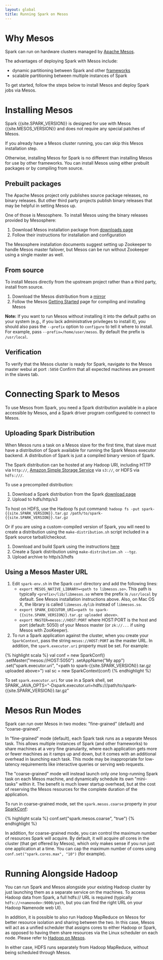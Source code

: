 ```yaml
---
layout: global
title: Running Spark on Mesos
---
```


# Why Mesos

Spark can run on hardware clusters managed by [Apache Mesos](http://mesos.apache.org/).

The advantages of deploying Spark with Mesos include:
- dynamic partitioning between Spark and other
  [frameworks](https://mesos.apache.org/documentation/latest/mesos-frameworks/)
- scalable partitioning between multiple instances of Spark

To get started, follow the steps below to install Mesos and deploy Spark jobs via Mesos.


# Installing Mesos

Spark {{site.SPARK_VERSION}} is designed for use with Mesos {{site.MESOS_VERSION}} and does not
require any special patches of Mesos.

If you already have a Mesos cluster running, you can skip this Mesos installation step.

Otherwise, installing Mesos for Spark is no different than installing Mesos for use by other
frameworks.  You can install Mesos using either prebuilt packages or by compiling from source.

## Prebuilt packages

The Apache Mesos project only publishes source package releases, no binary releases.  But other
third party projects publish binary releases that may be helpful in setting Mesos up.

One of those is Mesosphere.  To install Mesos using the binary releases provided by Mesosphere:

1. Download Mesos installation package from [downloads page](http://mesosphere.io/downloads/)
2. Follow their instructions for installation and configuration

The Mesosphere installation documents suggest setting up Zookeeper to handle Mesos master failover,
but Mesos can be run without Zookeeper using a single master as well.

## From source

To install Mesos directly from the upstream project rather than a third party, install from source.

1. Download the Mesos distribution from a [mirror](http://www.apache.org/dyn/closer.cgi/mesos/{{site.MESOS_VERSION}}/)
2. Follow the Mesos [Getting Started](http://mesos.apache.org/gettingstarted) page for compiling and installing Mesos

**Note:** If you want to run Mesos without installing it into the default paths on your system
(e.g., if you lack administrative privileges to install it), you should also pass the
`--prefix` option to `configure` to tell it where to install. For example, pass
`--prefix=/home/user/mesos`. By default the prefix is `/usr/local`.

## Verification

To verify that the Mesos cluster is ready for Spark, navigate to the Mesos master webui at port
`:5050`  Confirm that all expected machines are present in the slaves tab.


# Connecting Spark to Mesos

To use Mesos from Spark, you need a Spark distribution available in a place accessible by Mesos, and
a Spark driver program configured to connect to Mesos.

## Uploading Spark Distribution

When Mesos runs a task on a Mesos slave for the first time, that slave must have a distribution of
Spark available for running the Spark Mesos executor backend.  A distribution of Spark is just a
compiled binary version of Spark.

The Spark distribution can be hosted at any Hadoop URI, including HTTP via `http://`, [Amazon Simple
Storage Service](http://aws.amazon.com/s3) via `s3://`, or HDFS via `hdfs:///`.

To use a precompiled distribution:

1. Download a Spark distribution from the Spark [download page](https://spark.apache.org/downloads.html)  
2. Upload to hdfs/http/s3

To host on HDFS, use the Hadoop fs put command: `hadoop fs -put spark-{{site.SPARK_VERSION}}.tar.gz
/path/to/spark-{{site.SPARK_VERSION}}.tar.gz`


Or if you are using a custom-compiled version of Spark, you will need to create a distribution using
the `make-distribution.sh` script included in a Spark source tarball/checkout.

1. Download and build Spark using the instructions [here](index.html)
2. Create a Spark distribution using `make-distribution.sh --tgz`.
3. Upload archive to http/s3/hdfs


## Using a Mesos Master URL

1. Edit `spark-env.sh` in the Spark `conf` directory and add the following lines:
   * `export MESOS_NATIVE_LIBRARY=<path to libmesos.so>`. This path is typically
     `<prefix>/lib/libmesos.so` where the prefix is `/usr/local` by default. See Mesos installation
     instructions above. Also, on Mac OS X, the library is called `libmesos.dylib` instead of
     `libmesos.so`.
   * `export SPARK_EXECUTOR_URI=<path to spark-{{site.SPARK_VERSION}}.tar.gz uploaded above>`.
   * `export MASTER=mesos://HOST:PORT` where HOST:PORT is the host and port (default: 5050) of your
     Mesos master (or `zk://...` if using Mesos with ZooKeeper).
2. To run a Spark application against the cluster, when you create your `SparkContext`, pass the
   string `mesos://HOST:PORT` as the master URL. In addition, the
   `spark.executor.uri` property must be set. For example:

{% highlight scala %}
val conf = new SparkConf()
  .setMaster("mesos://HOST:5050")
  .setAppName("My app")
  .set("spark.executor.uri", "<path to spark-{{site.SPARK_VERSION}}.tar.gz uploaded above>")
val sc = new SparkContext(conf)
{% endhighlight %}

To set `spark.executor.uri` for use in a Spark shell, set
SPARK_JAVA_OPTS="-Dspark.executor.uri=hdfs:///path/to/spark-{{site.SPARK_VERSION}}.tar.gz"


# Mesos Run Modes

Spark can run over Mesos in two modes: "fine-grained" (default) and "coarse-grained".

In "fine-grained" mode (default), each Spark task runs as a separate Mesos task. This allows
multiple instances of Spark (and other frameworks) to share machines at a very fine granularity,
where each application gets more or fewer machines as it ramps up and down, but it comes with an
additional overhead in launching each task. This mode may be inappropriate for low-latency
requirements like interactive queries or serving web requests.

The "coarse-grained" mode will instead launch only *one* long-running Spark task on each Mesos
machine, and dynamically schedule its own "mini-tasks" within it. The benefit is much lower startup
overhead, but at the cost of reserving the Mesos resources for the complete duration of the
application.

To run in coarse-grained mode, set the `spark.mesos.coarse` property in your [SparkConf](configuration.html#spark-properties):

{% highlight scala %}
conf.set("spark.mesos.coarse", "true")
{% endhighlight %}

In addition, for coarse-grained mode, you can control the maximum number of resources Spark will acquire. By default,
it will acquire *all* cores in the cluster (that get offered by Mesos), which only makes sense if you run just one
application at a time. You can cap the maximum number of cores using `conf.set("spark.cores.max", "10")` (for example).


# Running Alongside Hadoop

You can run Spark and Mesos alongside your existing Hadoop cluster by just launching them as a
separate service on the machines. To access Hadoop data from Spark, a full hdfs:// URL is required
(typically `hdfs://<namenode>:9000/path`, but you can find the right URL on your Hadoop Namenode web
UI).

In addition, it is possible to also run Hadoop MapReduce on Mesos for better resource isolation and
sharing between the two. In this case, Mesos will act as a unified scheduler that assigns cores to
either Hadoop or Spark, as opposed to having them share resources via the Linux scheduler on each
node. Please refer to [Hadoop on Mesos](https://github.com/mesos/hadoop).

In either case, HDFS runs separately from Hadoop MapReduce, without being scheduled through Mesos.
